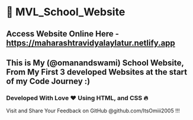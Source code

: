 # 💖 MVL_School_Website
## Access Website Online Here - https://maharashtravidyalaylatur.netlify.app

## This is My (@omanandswami) School Website, From My First 3 developed Websites at the start of my Code Journey :)
### Developed With Love ❤️ Using HTML, and CSS 🔥
Visit and Share Your Feedback on GitHub @github.com/ItsOmiii2005 !!!
